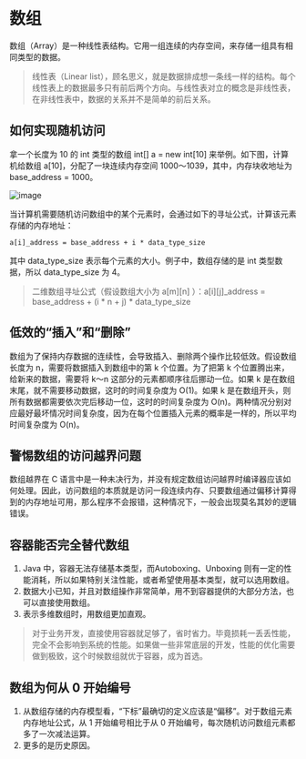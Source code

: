 # 数组

数组（Array）是一种线性表结构。它用一组连续的内存空间，来存储一组具有相同类型的数据。

> 线性表（Linear list），顾名思义，就是数据排成想一条线一样的结构。每个线性表上的数据最多只有前后两个方向。与线性表对立的概念是非线性表，在非线性表中，数据的关系并不是简单的前后关系。

## 如何实现随机访问

拿一个长度为 10 的 int 类型的数组 int[] a = new int[10] 来举例。如下图，计算机给数组 a[10]，分配了一块连续内存空间 1000～1039，其中，内存块收地址为 base_address = 1000。

![image](https://static001.geekbang.org/resource/image/98/c4/98df8e702b14096e7ee4a5141260cdc4.jpg)

当计算机需要随机访问数组中的某个元素时，会通过如下的寻址公式，计算该元素存储的内存地址：
```
a[i]_address = base_address + i * data_type_size
```
其中 data\_type\_size 表示每个元素的大小。例子中，数组存储的是 int 类型数据，所以 data\_type\_size 为 4。

> 二维数组寻址公式（假设数组大小为 a[m][n] ）：a[i][j]_address = base_address + (i * n + j) * data_type_size

## 低效的“插入”和“删除”

数组为了保持内存数据的连续性，会导致插入、删除两个操作比较低效。假设数组长度为 n，需要将数据插入到数组中的第 k 个位置。为了把第 k 个位置腾出来，给新来的数据，需要将 k～n 这部分的元素都顺序往后挪动一位。如果 k 是在数组末尾，就不需要移动数据，这时的时间复杂度为 O(1)。如果 k 是在数组开头，则所有数据都需要依次完后移动一位，这时的时间复杂度为 O(n)。两种情况分别对应最好最坏情况时间复杂度，因为在每个位置插入元素的概率是一样的，所以平均时间复杂度为 O(n)。

## 警惕数组的访问越界问题

数组越界在 C 语言中是一种未决行为，并没有规定数组访问越界时编译器应该如何处理。因此，访问数组的本质就是访问一段连续内存、只要数组通过偏移计算得到的内存地址可用，那么程序不会报错，这种情况下，一般会出现莫名其妙的逻辑错误。

## 容器能否完全替代数组

1. Java 中，容器无法存储基本类型，而Autoboxing、Unboxing 则有一定的性能消耗，所以如果特别关注性能，或者希望使用基本类型，就可以选用数组。
2. 数据大小已知，并且对数组操作非常简单，用不到容器提供的大部分方法，也可以直接使用数组。
3. 表示多维数组时，用数组更加直观。

> 对于业务开发，直接使用容器就足够了，省时省力。毕竟损耗一丢丢性能，完全不会影响到系统的性能。如果做一些非常底层的开发，性能的优化需要做到极致，这个时候数组就优于容器，成为首选。

## 数组为何从 0 开始编号

1. 从数组存储的内存模型看，“下标”最确切的定义应该是“偏移”。对于数组元素内存地址公式，从 1 开始编号相比于从 0 开始编号，每次随机访问数组元素都多了一次减法运算。
2. 更多的是历史原因。